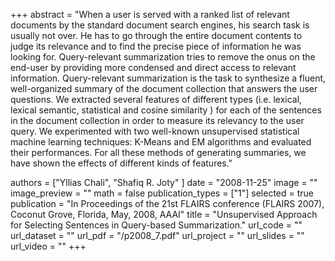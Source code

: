 +++
abstract = "When a user is served with a ranked list of relevant documents by the standard document search engines, his search task is usually not over. He has to go through the entire document contents to judge its relevance and to find the precise piece of information he was looking for. Query-relevant summarization tries to remove the onus on the end-user by providing more condensed and direct access to relevant information. 
Query-relevant summarization is the task to synthesize a fluent, well-organized summary of the document collection that answers the user questions. We extracted several features of different types (i.e. lexical, lexical semantic, statistical and cosine similarity ) for each of the sentences in the document collection in order to measure its relevancy to the user query. We experimented with two well-known unsupervised statistical machine learning techniques: K-Means and EM algorithms and evaluated their performances. For all these methods of generating summaries, we have shown the effects of different kinds of features."

authors = ["Yllias Chali", "Shafiq R. Joty" ]
date = "2008-11-25"
image = ""
image_preview = ""
math = false
publication_types = ["1"]
selected = true
publication = "In Proceedings of the 21st FLAIRS conference (FLAIRS 2007), Coconut Grove, Florida, May, 2008, AAAI"
title = "Unsupervised Approach for Selecting Sentences in Query-based Summarization."
url_code = ""
url_dataset = ""
url_pdf = "/p2008_7.pdf"
url_project = ""
url_slides = ""
url_video = ""
+++


